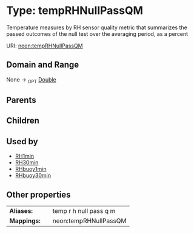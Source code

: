 
# Type: tempRHNullPassQM


Temperature measures by RH sensor quality metric that summarizes the passed outcomes of the null test over the averaging period, as a percent

URI: [neon:tempRHNullPassQM](https://data.neonscience.org/tempRHNullPassQM)


## Domain and Range

None ->  <sub>OPT</sub> [Double](types/Double.md)

## Parents


## Children


## Used by

 * [RH1min](RH1min.md)
 * [RH30min](RH30min.md)
 * [RHbuoy1min](RHbuoy1min.md)
 * [RHbuoy30min](RHbuoy30min.md)

## Other properties

|  |  |  |
| --- | --- | --- |
| **Aliases:** | | temp r h null pass q m |
| **Mappings:** | | neon:tempRHNullPassQM |

